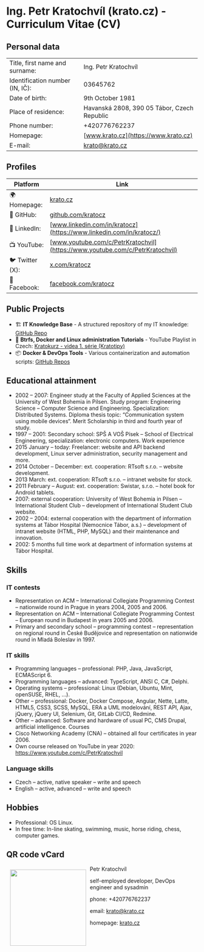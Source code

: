 # Ing. Petr Kratochvíl (krato.cz) - Curriculum Vitae (CV)

## Personal data

|                                 |                                             |
|---------------------------------|---------------------------------------------|
| Title, first name and surname:  | Ing. Petr Kratochvíl                        |
| Identification number (IN, IČ): | 03645762                                    |
| Date of birth:                  | 9th October 1981                            |
| Place of residence:             | Havanská 2808, 390 05 Tábor, Czech Republic |
| Phone number:                   | +420776762237                               |
| Homepage:                       | [www.krato.cz](https://www.krato.cz)        |
| E-mail:                         | [krato@krato.cz](mailto:krato@krato.cz)     |

## Profiles

| Platform        | Link                                                                         |
|-----------------|------------------------------------------------------------------------------|
| 🌍 Homepage:    | [krato.cz](https://krato.cz/)                                                |
| 🐙 GitHub:      | [github.com/kratocz](https://github.com/kratocz)                             |
| 💼 LinkedIn:    | [www.linkedin.com/in/kratocz](https://www.linkedin.com/in/kratocz/)          |
| 📺 YouTube:     | [www.youtube.com/c/PetrKratochvil](https://www.youtube.com/c/PetrKratochvil) |
| 🐦 Twitter (X): | [x.com/kratocz](https://x.com/kratocz)                                       |
| 📘 Facebook:    | [facebook.com/kratocz](https://www.facebook.com/kratocz)                     |

## Public Projects

- 🏗 **IT Knowledge Base** - A structured repository of my IT knowledge: [GitHub Repo](https://github.com/kratocz/shel)
- 🐧 **Btrfs, Docker and Linux administration Tutorials** - YouTube Playlist in Czech: [Kratokurz - videa 1. série (Kratotipy)](https://youtube.com/playlist?list=PLaudh7Uy_4tV-xpzPtFln51tNqA7nLJ_x&si=R_UCIlmM8ZwODst6)
- 📦 **Docker & DevOps Tools** - Various containerization and automation scripts: [GitHub Repos](https://github.com/kratocz?tab=repositories)

## Educational attainment

* 2002 – 2007: Engineer study at the Faculty of  Applied Sciences at the University of West Bohemia in Pilsen. Study program: Engineering Science – Computer Science and Engineering. Specialization: Distributed Systems. Diploma thesis topic: “Communication system using mobile devices“. Merit Scholarship in third and fourth year of study.
* 1997 – 2001: Secondary school: SPŠ A VOŠ Písek – School of Electrical Engineering, specialization: electronic computers.
Work experience
* 2015 January – today: Freelancer: website and API backend development, Linux server administration, security management and more.
* 2014 October – December: ext. cooperation: RTsoft s.r.o. – website development.
* 2013 March: ext. cooperation: RTsoft s.r.o. – intranet website for stock.
* 2011 February – August: ext. cooperation: Swistar, s.r.o. – hotel book for Android tablets.
* 2007: external cooperation: University of West Bohemia in Pilsen – International Student Club – development of International Student Club website.
* 2002 – 2004: external cooperation with the department of information systems at Tábor Hospital (Nemocnice Tábor, a.s.) – development of intranet website (HTML, PHP, MySQL) and their maintenance and innovation.
* 2002: 5 months full time work at department of information systems at Tábor Hospital.

## Skills

### IT contests

* Representation on ACM – International Collegiate Programming Contest – nationwide round in Prague in years 2004, 2005 and 2006.
* Representation on ACM – International Collegiate Programming Contest – European   round in Budapest in years 2005 and 2006.
* Primary and secondary school – programming contest  – representation on regional round in České Budějovice and representation on nationwide round in Mladá Boleslav in 1997.

### IT skills

* Programming languages – professional: PHP, Java, JavaScript, ECMAScript 6.
* Programming languages – advanced: TypeScript, ANSI C, C#, Delphi.
* Operating systems – professional: Linux (Debian, Ubuntu, Mint, openSUSE, RHEL, …).
* Other – professional: Docker, Docker Compose, Angular, Nette, Latte, HTML5, CSS3, SCSS, MySQL, ERA a UML modelování, REST API, Ajax, jQuery, jQuery UI, Selenium, Git, GitLab CI/CD, Redmine.
* Other – advanced: Software and hardware of usual PC, CMS Drupal, artificial intelligence.
Courses
* Cisco Networking Academy (CNA) – obtained all four certificates in year 2006.
* Own course released on YouTube in year 2020: https://www.youtube.com/c/PetrKratochvil

### Language skills

* Czech – active, native speaker – write and speech
* English – active, advanced – write and speech

## Hobbies

* Professional: OS Linux.
* In free time: In-line skating, swimming, music, horse riding, chess, computer games.

## QR code vCard

<img src="./assets/qrcode-url-krato.cz-vcard-02.svg" align="left" width="200" style="margin: 10px;">

Petr Kratochvíl

self-employed developer, DevOps engineer and sysadmin

phone: +420776762237

email: [krato@krato.cz](mailto:krato@krato.cz)

homepage: [krato.cz](https://krato.cz/)
